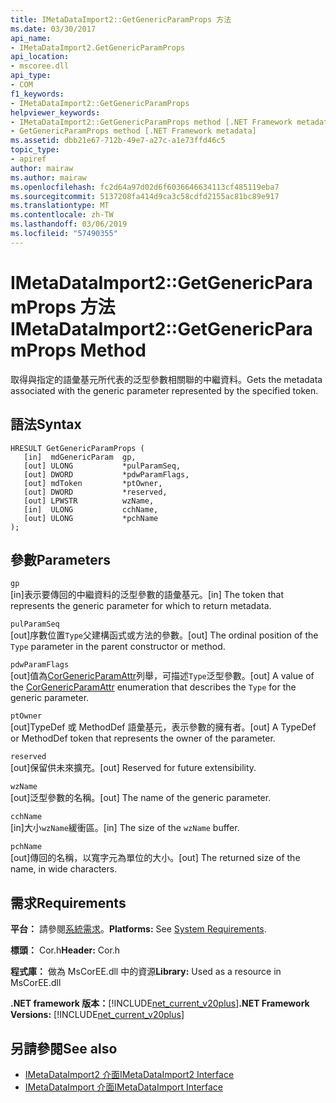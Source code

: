 ```yaml
---
title: IMetaDataImport2::GetGenericParamProps 方法
ms.date: 03/30/2017
api_name:
- IMetaDataImport2.GetGenericParamProps
api_location:
- mscoree.dll
api_type:
- COM
f1_keywords:
- IMetaDataImport2::GetGenericParamProps
helpviewer_keywords:
- IMetaDataImport2::GetGenericParamProps method [.NET Framework metadata]
- GetGenericParamProps method [.NET Framework metadata]
ms.assetid: dbb21e67-712b-49e7-a27c-a1e73ffd46c5
topic_type:
- apiref
author: mairaw
ms.author: mairaw
ms.openlocfilehash: fc2d64a97d02d6f6036646634113cf485119eba7
ms.sourcegitcommit: 5137208fa414d9ca3c58cdfd2155ac81bc89e917
ms.translationtype: MT
ms.contentlocale: zh-TW
ms.lasthandoff: 03/06/2019
ms.locfileid: "57490355"
---
```

# <a name="imetadataimport2getgenericparamprops-method"></a><span data-ttu-id="4fbe7-102">IMetaDataImport2::GetGenericParamProps 方法</span><span class="sxs-lookup"><span data-stu-id="4fbe7-102">IMetaDataImport2::GetGenericParamProps Method</span></span>
<span data-ttu-id="4fbe7-103">取得與指定的語彙基元所代表的泛型參數相關聯的中繼資料。</span><span class="sxs-lookup"><span data-stu-id="4fbe7-103">Gets the metadata associated with the generic parameter represented by the specified token.</span></span>  
  
## <a name="syntax"></a><span data-ttu-id="4fbe7-104">語法</span><span class="sxs-lookup"><span data-stu-id="4fbe7-104">Syntax</span></span>  
  
```  
HRESULT GetGenericParamProps (  
   [in]  mdGenericParam  gp,  
   [out] ULONG           *pulParamSeq,  
   [out] DWORD           *pdwParamFlags,  
   [out] mdToken         *ptOwner,  
   [out] DWORD           *reserved,  
   [out] LPWSTR          wzName,  
   [in]  ULONG           cchName,  
   [out] ULONG           *pchName  
);  
```  
  
## <a name="parameters"></a><span data-ttu-id="4fbe7-105">參數</span><span class="sxs-lookup"><span data-stu-id="4fbe7-105">Parameters</span></span>  
 `gp`  
 <span data-ttu-id="4fbe7-106">[in]表示要傳回的中繼資料的泛型參數的語彙基元。</span><span class="sxs-lookup"><span data-stu-id="4fbe7-106">[in] The token that represents the generic parameter for which to return metadata.</span></span>  
  
 `pulParamSeq`  
 <span data-ttu-id="4fbe7-107">[out]序數位置`Type`父建構函式或方法的參數。</span><span class="sxs-lookup"><span data-stu-id="4fbe7-107">[out] The ordinal position of the `Type` parameter in the parent constructor or method.</span></span>  
  
 `pdwParamFlags`  
 <span data-ttu-id="4fbe7-108">[out]值為[CorGenericParamAttr](../../../../docs/framework/unmanaged-api/metadata/corgenericparamattr-enumeration.md)列舉，可描述`Type`泛型參數。</span><span class="sxs-lookup"><span data-stu-id="4fbe7-108">[out] A value of the [CorGenericParamAttr](../../../../docs/framework/unmanaged-api/metadata/corgenericparamattr-enumeration.md) enumeration that describes the `Type` for the generic parameter.</span></span>  
  
 `ptOwner`  
 <span data-ttu-id="4fbe7-109">[out]TypeDef 或 MethodDef 語彙基元，表示參數的擁有者。</span><span class="sxs-lookup"><span data-stu-id="4fbe7-109">[out] A TypeDef or MethodDef token that represents the owner of the parameter.</span></span>  
  
 `reserved`  
 <span data-ttu-id="4fbe7-110">[out]保留供未來擴充。</span><span class="sxs-lookup"><span data-stu-id="4fbe7-110">[out] Reserved for future extensibility.</span></span>  
  
 `wzName`  
 <span data-ttu-id="4fbe7-111">[out]泛型參數的名稱。</span><span class="sxs-lookup"><span data-stu-id="4fbe7-111">[out] The name of the generic parameter.</span></span>  
  
 `cchName`  
 <span data-ttu-id="4fbe7-112">[in]大小`wzName`緩衝區。</span><span class="sxs-lookup"><span data-stu-id="4fbe7-112">[in] The size of the `wzName` buffer.</span></span>  
  
 `pchName`  
 <span data-ttu-id="4fbe7-113">[out]傳回的名稱，以寬字元為單位的大小。</span><span class="sxs-lookup"><span data-stu-id="4fbe7-113">[out] The returned size of the name, in wide characters.</span></span>  
  
## <a name="requirements"></a><span data-ttu-id="4fbe7-114">需求</span><span class="sxs-lookup"><span data-stu-id="4fbe7-114">Requirements</span></span>  
 <span data-ttu-id="4fbe7-115">**平台：** 請參閱[系統需求](../../../../docs/framework/get-started/system-requirements.md)。</span><span class="sxs-lookup"><span data-stu-id="4fbe7-115">**Platforms:** See [System Requirements](../../../../docs/framework/get-started/system-requirements.md).</span></span>  
  
 <span data-ttu-id="4fbe7-116">**標頭：** Cor.h</span><span class="sxs-lookup"><span data-stu-id="4fbe7-116">**Header:** Cor.h</span></span>  
  
 <span data-ttu-id="4fbe7-117">**程式庫：** 做為 MsCorEE.dll 中的資源</span><span class="sxs-lookup"><span data-stu-id="4fbe7-117">**Library:** Used as a resource in MsCorEE.dll</span></span>  
  
 <span data-ttu-id="4fbe7-118">**.NET framework 版本：**[!INCLUDE[net_current_v20plus](../../../../includes/net-current-v20plus-md.md)]</span><span class="sxs-lookup"><span data-stu-id="4fbe7-118">**.NET Framework Versions:** [!INCLUDE[net_current_v20plus](../../../../includes/net-current-v20plus-md.md)]</span></span>  
  
## <a name="see-also"></a><span data-ttu-id="4fbe7-119">另請參閱</span><span class="sxs-lookup"><span data-stu-id="4fbe7-119">See also</span></span>
- [<span data-ttu-id="4fbe7-120">IMetaDataImport2 介面</span><span class="sxs-lookup"><span data-stu-id="4fbe7-120">IMetaDataImport2 Interface</span></span>](../../../../docs/framework/unmanaged-api/metadata/imetadataimport2-interface.md)
- [<span data-ttu-id="4fbe7-121">IMetaDataImport 介面</span><span class="sxs-lookup"><span data-stu-id="4fbe7-121">IMetaDataImport Interface</span></span>](../../../../docs/framework/unmanaged-api/metadata/imetadataimport-interface.md)
